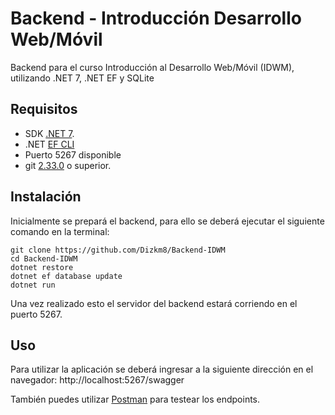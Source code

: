 # Backend -  Introducción Desarrollo Web/Móvil
Backend para el curso Introducción al Desarrollo Web/Móvil (IDWM), utilizando .NET 7, .NET EF y SQLite
## Requisitos

- SDK [.NET 7](https://dotnet.microsoft.com/es-es/download/dotnet/7.0).
- .NET [EF CLI](https://www.nuget.org/packages/dotnet-ef/)
- Puerto 5267 disponible
- git [2.33.0](https://git-scm.com/downloads) o superior.

## Instalación

Inicialmente se prepará el backend, para ello se deberá ejecutar el siguiente comando en la terminal:
```
git clone https://github.com/Dizkm8/Backend-IDWM
cd Backend-IDWM
dotnet restore
dotnet ef database update
dotnet run
```

Una vez realizado esto el servidor del backend estará corriendo en el puerto 5267.

## Uso

Para utilizar la aplicación se deberá ingresar a la siguiente dirección en el navegador: http://localhost:5267/swagger

También puedes utilizar [Postman](https://www.postman.com/) para testear los endpoints.


